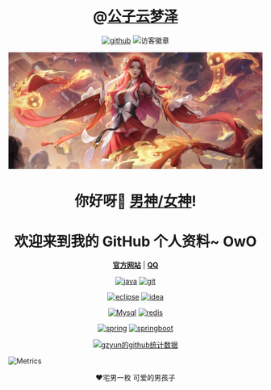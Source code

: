 <h1 align="center">@<a href="https://github.com/gongziyunmengze" target="_blank">公子云梦泽</a></h1> 

 

<p align="center">
  <a href="https://github.com/gzyun"><img src="https://img.shields.io/badge/GitHub-%23FF00CC" alt="github" target="_blank"/></a>
  <img src="https://visitor-badge.laobi.icu/badge?page_id=gzyun.readme" alt="访客徽章" target="_blank"/>
</p>




<p align="center">
  <a href="https://github.com/gzyun"><img src="Img/唤灵魅影背景.jpg" alt="gzyun"></a>
</p>





<h1 align="center">你好呀👋 <a href="https://github.com/gzyun">男神/女神</a>!</h1>
<h1 align="center">欢迎来到我的 GitHub 个人资料~ OwO</h1>



<p align="center">
  <strong><a href="https://github.com/gzyun">官方网站</a></strong> |
  <strong><a href="http://wpa.qq.com/msgrd?v=3&uin=2873439469&site=qq&menu=yes" target="_blank">QQ</a></strong> 
</p>



<p align="center">
    <a href="https://github.com/gzyun"><img src="https://img.shields.io/badge/-Java-%23F7DF1C?style=for-the-badge&logo=java&logoColor=ff00ff&labelColor=%23F7DF1C&color=%23FF00CC" alt="java"></a>
     <a href="https://github.com/gzyun"><img src="https://img.shields.io/badge/-Git-%23F05032?style=for-the-badge&logo=git&logoColor=%23ffffff" alt="git"></a>
</p>


<p align="center">
    <a href="https://github.com/gzyun"><img src="https://img.shields.io/badge/-Eclipse-%23F7DF1C?style=for-the-badge&logo=eclipse&logoColor=ff00ff&labelColor=%23F7DF1C&color=%23FF00CC" alt="eclipse"></a>
<a href="https://github.com/gzyun"><img src="https://img.shields.io/badge/-Idea-%23F7DF1C?style=for-the-badge&logo=IntelliJ-IDEA&logoColor=ff00ff&labelColor=%23F7DF1C&color=%23FF00CC"alt="idea"></a>
</p>


<p align="center">
    <a href="https://github.com/gzyun"><img src="https://img.shields.io/badge/-Mysql-%23F7DF1C?style=for-the-badge&logo=mysql&logoColor=ff00ff&labelColor=%23F7DF1C&color=%23FF00CC" alt="Mysql"></a>
<a href="https://github.com/gzyun"><img src="https://img.shields.io/badge/-Redis-%23F7DF1C?style=for-the-badge&logo=redis&logoColor=ff00ff&labelColor=%23F7DF1C&color=%23FF00CC" alt="redis"></a>
</p>


<p align="center">
    <a href="https://github.com/gzyun"><img src="https://img.shields.io/badge/-Spring-%23F7DF1C?style=for-the-badge&logo=spring&logoColor=00FFAA&labelColor=%2300BB22&color=%00FFAA" alt="spring"></a>
    <a href="https://github.com/gzyun"><img src="https://img.shields.io/badge/-SpringBoot-%23F7DF1C?style=for-the-badge&logo=SpringBoot&logoColor=00FFAA&labelColor=%2300BB22&color=%00FF77" alt="springboot"></a>
</p>



<p align="center">
  <a href="https://github.com/gzyun"><img src="https://github-readme-stats.vercel.app/api?username=gzyun&show_icons=true&theme=buefy" alt="gzyun的github统计数据"></a>
</p>





![Metrics](https://metrics.lecoq.io/gzyun?template=classic&languages=1&introduction=1&achievements=1&followup=1&languages.limit=8&languages.sections=most-used&languages.colors=github&languages.threshold=0%25&languages.indepth=false&languages.categories=markup%2C%20programming&languages.recent.categories=markup%2C%20programming&languages.recent.load=300&languages.recent.days=14&introduction.title=true&followup.sections=repositories&achievements.threshold=C&achievements.secrets=true&achievements.display=compact&achievements.limit=0&config.timezone=Asia%2FShanghai&config.display=large)




<p align="center">❤宅男一枚 可爱的男孩子 </p>











<!--

**gzyun/gzyun**是一个✨ _特别的✨ 因为它是自述库。md`（此文件）出现在您的GitHub配置文件中。

以下是一些让你开始的想法：

- 🔭 我现在正在做。。。

- 🌱 我现在正在学习。。。

- 👯 我希望能在…上合作。。。

- 🤔 我在找人帮忙。。。

- 💬 问我关于。。。

- 📫 如何联系我：。。。

- 😄 代词：。。。

- ⚡ 有趣的事实：。。。

-->
